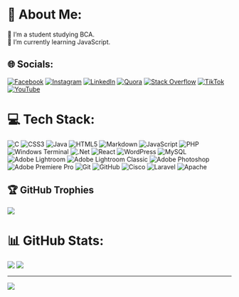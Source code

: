 # 💫 About Me:
🔭 I’m a student studying BCA.<br>🌱 I’m currently learning JavaScript.<br>


## 🌐 Socials:
[![Facebook](https://img.shields.io/badge/Facebook-%231877F2.svg?logo=Facebook&logoColor=white)](https://facebook.com/r.sresta07) 
[![Instagram](https://img.shields.io/badge/Instagram-%23E4405F.svg?logo=Instagram&logoColor=white)](https://instagram.com/r.sresta07) 
[![LinkedIn](https://img.shields.io/badge/LinkedIn-%230077B5.svg?logo=linkedin&logoColor=white)](https://linkedin.com/in/rameshwor-shrestha-77470a231/) 
[![Quora](https://img.shields.io/badge/Quora-%23B92B27.svg?logo=Quora&logoColor=white)](https://quora.com/profile/Rameshwor-Shrestha-2) 
[![Stack Overflow](https://img.shields.io/badge/-Stackoverflow-FE7A16?logo=stack-overflow&logoColor=white)](https://stackoverflow.com/users/23597729) 
[![TikTok](https://img.shields.io/badge/TikTok-%23000000.svg?logo=TikTok&logoColor=white)](https://tiktok.com/@r.sresta07) 
[![YouTube](https://img.shields.io/badge/YouTube-%23FF0000.svg?logo=YouTube&logoColor=white)](https://youtube.com/@chaakuuu) 

# 💻 Tech Stack:
![C](https://img.shields.io/badge/c-%2300599C.svg?style=flat&logo=c&logoColor=white) 
![CSS3](https://img.shields.io/badge/css3-%231572B6.svg?style=flat&logo=css3&logoColor=white) 
![Java](https://img.shields.io/badge/java-%23ED8B00.svg?style=flat&logo=openjdk&logoColor=white) 
![HTML5](https://img.shields.io/badge/html5-%23E34F26.svg?style=flat&logo=html5&logoColor=white) 
![Markdown](https://img.shields.io/badge/markdown-%23000000.svg?style=flat&logo=markdown&logoColor=white) 
![JavaScript](https://img.shields.io/badge/javascript-%23323330.svg?style=flat&logo=javascript&logoColor=%23F7DF1E) 
![PHP](https://img.shields.io/badge/php-%23777BB4.svg?style=flat&logo=php&logoColor=white) 
![Windows Terminal](https://img.shields.io/badge/Windows%20Terminal-%234D4D4D.svg?style=flat&logo=windows-terminal&logoColor=white) 
![.Net](https://img.shields.io/badge/.NET-5C2D91?style=flat&logo=.net&logoColor=white) 
![React](https://img.shields.io/badge/react-%2320232a.svg?style=flat&logo=react&logoColor=%2361DAFB) 
![WordPress](https://img.shields.io/badge/WordPress-%23117AC9.svg?style=flat&logo=WordPress&logoColor=white) 
![MySQL](https://img.shields.io/badge/mysql-4479A1.svg?style=flat&logo=mysql&logoColor=white) 
![Adobe Lightroom](https://img.shields.io/badge/Adobe%20Lightroom-31A8FF.svg?style=flat&logo=Adobe%20Lightroom&logoColor=white) 
![Adobe Lightroom Classic](https://img.shields.io/badge/Adobe%20Lightroom%20Classic-31A8FF.svg?style=flat&logo=Adobe%20Lightroom%20Classic&logoColor=white) 
![Adobe Photoshop](https://img.shields.io/badge/adobe%20photoshop-%2331A8FF.svg?style=flat&logo=adobe%20photoshop&logoColor=white) 
![Adobe Premiere Pro](https://img.shields.io/badge/Adobe%20Premiere%20Pro-9999FF.svg?style=flat&logo=Adobe%20Premiere%20Pro&logoColor=white) 
![Git](https://img.shields.io/badge/git-%23F05033.svg?style=flat&logo=git&logoColor=white) 
![GitHub](https://img.shields.io/badge/github-%23121011.svg?style=flat&logo=github&logoColor=white) 
![Cisco](https://img.shields.io/badge/cisco-%23049fd9.svg?style=flat&logo=cisco&logoColor=black) 
![Laravel](https://img.shields.io/badge/laravel-%23FF2D20.svg?style=flat&logo=laravel&logoColor=white) 
![Apache](https://img.shields.io/badge/apache-%23D42029.svg?style=flat&logo=apache&logoColor=white)

## 🏆 GitHub Trophies
![](https://github-profile-trophy.vercel.app/?username=rsresta07&theme=dracula&no-frame=true&no-bg=true&margin-w=4)

# 📊 GitHub Stats:
![](https://github-readme-stats.vercel.app/api/top-langs/?username=rsresta07&theme=dracula&hide_border=true&include_all_commits=false&count_private=false&layout=compact)
![](https://github-readme-stats.vercel.app/api?username=rsresta07&theme=dracula&hide_border=true&include_all_commits=false&count_private=false)
<!-- ![](https://github-readme-streak-stats.herokuapp.com/?user=rsresta07&theme=dracula&hide_border=true)<br/> -->

---
[![](https://visitcount.itsvg.in/api?id=rsresta07&icon=3&color=6)](https://visitcount.itsvg.in)

<!-- Proudly created with GPRM ( https://gprm.itsvg.in ) -->
